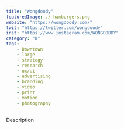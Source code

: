 ```yaml
---
title: "Wongdoody"
featuredImage: ./-hamburgers.png
website: "https://wongdoody.com/"
twit: "https://twitter.com/wongdoody"
inst: "https://www.instagram.com/WONGDOODY"
category: "W"
tags:
    - Downtown
    - large
    - strategy
    - research
    - ux/ui
    - advertising
    - branding
    - video
    - print
    - motion
    - photography
---
```


Description
